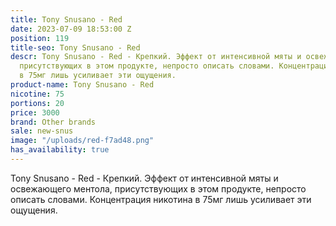 ```yaml
---
title: Tony Snusano - Red
date: 2023-07-09 18:53:00 Z
position: 119
title-seo: Tony Snusano - Red
descr: Tony Snusano - Red - Крепкий. Эффект от интенсивной мяты и освежающего ментола,
  присутствующих в этом продукте, непросто описать словами. Концентрация никотина
  в 75мг лишь усиливает эти ощущения.
product-name: Tony Snusano - Red
nicotine: 75
portions: 20
price: 3000
brand: Other brands
sale: new-snus
image: "/uploads/red-f7ad48.png"
has_availability: true
---
```


Tony Snusano - Red - Крепкий. Эффект от интенсивной мяты и освежающего ментола, присутствующих в этом продукте, непросто описать словами. Концентрация никотина в 75мг лишь усиливает эти ощущения.